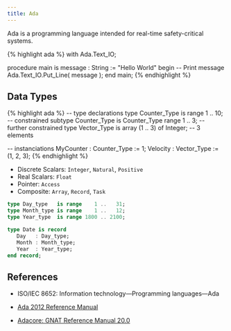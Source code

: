 ```yaml
---
title: Ada
---
```


Ada is a programming language intended for real-time safety-critical systems.


{% highlight ada %}
with Ada.Text_IO;

procedure main is
	message : String := "Hello World"
begin
	-- Print message
	Ada.Text_IO.Put_Line( message );
end main;
{% endhighlight %}


## Data Types
{% highlight ada %}
-- type declarations
type Counter_Type is range 1 .. 10;                  -- constrained
subtype Counter_Type is Counter_Type range 1 .. 3;   -- further constrained
type Vector_Type is array (1 .. 3) of Integer;       -- 3 elements

-- instanciations
MyCounter : Counter_Type := 1;
Velocity : Vector_Type := (1, 2, 3);
{% endhighlight %}

* Discrete Scalars: `Integer`, `Natural`, `Positive`
* Real Scalars: `Float`
* Pointer: `Access`
* Composite: `Array`, `Record`, `Task`


```ada
type Day_type   is range    1 ..   31;
type Month_type is range    1 ..   12;
type Year_type  is range 1800 .. 2100;

type Date is record
   Day   : Day_type;
   Month : Month_type;
   Year  : Year_type;
end record;
```

## References

* ISO/IEC 8652: Information technology—Programming languages—Ada

* [Ada 2012 Reference Manual](http://www.ada-auth.org/standards/12rm/html/RM-TOC.html)

* [Adacore: GNAT Reference Manual 20.0](http://docs.adacore.com/live/wave/gnat_rm/html/gnat_rm/gnat_rm.html)

